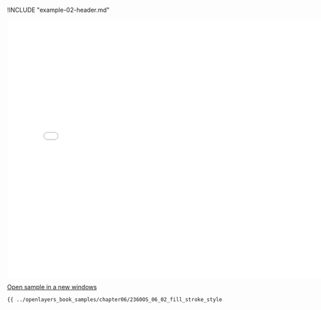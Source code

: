 
!INCLUDE "example-02-header.md"

<iframe src="../openlayers_book_samples/chapter06/2360OS_06_02_fill_stroke_style.html" width="770" height="600" frameBorder="0" seamless="seamless">
</iframe>

<a href="../openlayers_book_samples/chapter06/2360OS_06_02_fill_stroke_style.html" target="_blank">Open sample in a new windows</a>

```html
{{ ../openlayers_book_samples/chapter06/2360OS_06_02_fill_stroke_style.html }}
```
